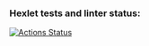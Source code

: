 ### Hexlet tests and linter status:
[![Actions Status](https://github.com/livanovskaya/data-analytics-project-96/actions/workflows/hexlet-check.yml/badge.svg)](https://github.com/livanovskaya/data-analytics-project-96/actions)